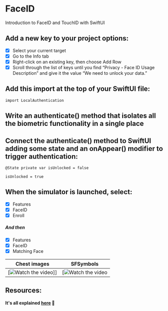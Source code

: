 # FaceID
Introduction to FaceID and TouchID with SwiftUI

## Add a new key to your project options:
- [x] Select your current target
- [x] Go to the Info tab
- [x] Right-click on an existing key, then choose Add Row
- [x] Scroll through the list of keys until you find “Privacy - Face ID Usage Description” and give it the value “We need to unlock your data.”

## Add this import at the top of your SwiftUI file:
```
import LocalAuthentication
```

## Write an authenticate() method that isolates all the biometric functionality in a single place

## Connect the authenticate() method to SwiftUI adding some state and an onAppear() modifier to trigger authentication:
```
@State private var isUnlocked = false
```
```
isUnlocked = true
```
## When the simulator is launched, select: 
- [x] Features
- [x] FaceID
- [x] Enroll
##### And then
- [x] Features
- [x] FaceID
- [x] Matching Face

| Chest images           | SFSymbols          | 
:-------------------------:|:-------------------------:
| [![Watch the video](https://github.com/NatCanCode/FaceID/assets/77299658/0adbf3b9-d48e-4b6f-9ffd-9c3a49888f91)]] | [![Watch the video](https://github.com/NatCanCode/FaceID/assets/77299658/71dbb4bb-6aaf-4196-8170-7fd58b2476e0) |

## Resources:
#### It's all explained [here](https://www.hackingwithswift.com/books/ios-swiftui/using-touch-id-and-face-id-with-swiftui) 🙏


